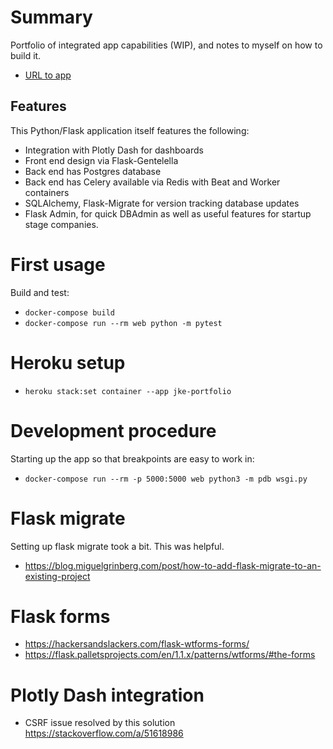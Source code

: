 # Summary
Portfolio of integrated app capabilities (WIP), and notes to myself on how to build it. 
* [URL to app](https://jke-portfolio.herokuapp.com)

## Features
This Python/Flask application itself features the following:
- Integration with Plotly Dash for dashboards
- Front end design via Flask-Gentelella
- Back end has Postgres database
- Back end has Celery available via Redis with Beat and Worker containers
- SQLAlchemy, Flask-Migrate for version tracking database updates
- Flask Admin, for quick DBAdmin as well as useful features for startup stage companies. 

# First usage
Build and test: 
* `docker-compose build`
* `docker-compose run --rm web python -m pytest`

# Heroku setup
* `heroku stack:set container --app jke-portfolio`

# Development procedure
Starting up the app so that breakpoints are easy to work in: 
* `docker-compose run --rm -p 5000:5000 web python3 -m pdb wsgi.py`

# Flask migrate
Setting up flask migrate took a bit. This was helpful. 
* https://blog.miguelgrinberg.com/post/how-to-add-flask-migrate-to-an-existing-project

# Flask forms
- https://hackersandslackers.com/flask-wtforms-forms/
- https://flask.palletsprojects.com/en/1.1.x/patterns/wtforms/#the-forms

# Plotly Dash integration
* CSRF issue resolved by this solution https://stackoverflow.com/a/51618986

